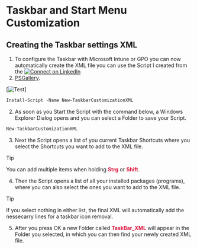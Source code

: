 # Taskbar and Start Menu Customization

## Creating the Taskbar settings XML

1. To configure the Taskbar with Microsoft Intune or GPO you can now automatically create the XML file you can use the Script I created from the [![Connect on LinkedIn](https://camo.githubusercontent.com/8f98e3b61b0da5c27840993910262b51ccea010d137c4ce6d2f17ce846a703df/68747470733a2f2f696d672e736869656c64732e696f2f62616467652f436f6e6e656374206f6e204c696e6b6564496e2d626c75653f7374796c653d666f722d7468652d6261646765266c6f676f3d6c696e6b6564696e266c6f676f436f6c6f723d7768697465 'LinkedIn: Michael Frank')](https://www.linkedin.com/in/michael-frank-26b86222b)
2. [PSGallery](https://www.powershellgallery.com/packages/New-TaskbarCustomizationXML).

[![Test](https://www.powershellgallery.com/)]

```powershell
Install-Script -Name New-TaskbarCustomizationXML
```
2. As soon as you Start the Script with the command below, a Windows Explorer Dialog opens and you can select a Folder to save your Script.

```powershell
New-TaskbarCustomizationXML
```

3. Next the Script opens a list of you current Taskbar Shortcuts where you select the Shortcuts you want to add to the XML file.

> [!TIP]
> You can add multiple items when holding <span style="color:crimson">**Strg**</span> or <span style="color:crimson">**Shift**</span>.

4. Then the Script opens a list of all your installed packages (programs), where you can also select the ones you want to add to the XML file.

> [!TIP]
> If you select nothing in either list, the final XML will automatically add the nessecarry lines for a taskbar icon removal.

5. After you press OK a new Folder called <span style="color:crimson">**TaskBar_XML**</span> will appear in the Folder you selected, in which you can then find your newly created XML file. 
